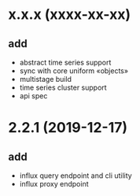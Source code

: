 # x.x.x (xxxx-xx-xx)
## add
- abstract time series support
- sync with core uniform «objects»
- multistage build
- time series cluster support
- api spec

# 2.2.1 (2019-12-17)
## add
- influx query endpoint and cli utility
- influx proxy endpoint
